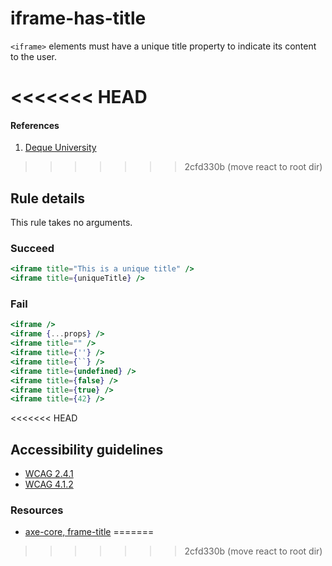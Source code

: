 # iframe-has-title

`<iframe>` elements must have a unique title property to indicate its content to the user.

<<<<<<< HEAD
=======
#### References
1. [Deque University](https://dequeuniversity.com/rules/axe/1.1/frame-title)

>>>>>>> 2cfd330b (move react to root dir)
## Rule details

This rule takes no arguments.

### Succeed
```jsx
<iframe title="This is a unique title" />
<iframe title={uniqueTitle} />
```

### Fail
```jsx
<iframe />
<iframe {...props} />
<iframe title="" />
<iframe title={''} />
<iframe title={``} />
<iframe title={undefined} />
<iframe title={false} />
<iframe title={true} />
<iframe title={42} />
```
<<<<<<< HEAD

## Accessibility guidelines
- [WCAG 2.4.1](https://www.w3.org/WAI/WCAG21/Understanding/bypass-blocks)
- [WCAG 4.1.2](https://www.w3.org/WAI/WCAG21/Understanding/name-role-value)

### Resources
- [axe-core, frame-title](https://dequeuniversity.com/rules/axe/3.2/frame-title)
=======
>>>>>>> 2cfd330b (move react to root dir)
